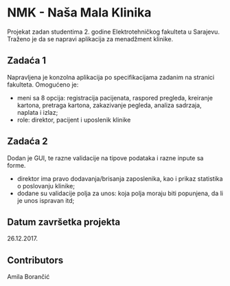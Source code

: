 # NMK - Naša Mala Klinika #

Projekat zadan studentima 2. godine Elektrotehničkog fakulteta u Sarajevu. Traženo je da se napravi aplikacija za menadžment klinike.

## Zadaća 1 ##
Napravljena je konzolna aplikacija po specifikacijama zadanim na stranici fakulteta. 
Omogućeno je:
* meni sa 8 opcija: registracija pacijenata, raspored pregleda, kreiranje kartona, pretraga kartona, zakazivanje pegleda, analiza sadrzaja, naplata i izlaz;
* role: direktor, pacijent i uposlenik klinike

## Zadaća 2 ##
Dodan je GUI, te razne validacije na tipove podataka i razne inpute sa forme.
* direktor ima pravo dodavanja/brisanja zaposlenika, kao i prikaz statistika o poslovanju klinike;
* dodane su validacije polja za unos: koja polja moraju biti popunjena, da li je unos ispravan itd;

## Datum završetka projekta ##
26.12.2017.

## Contributors ##
Amila Borančić
